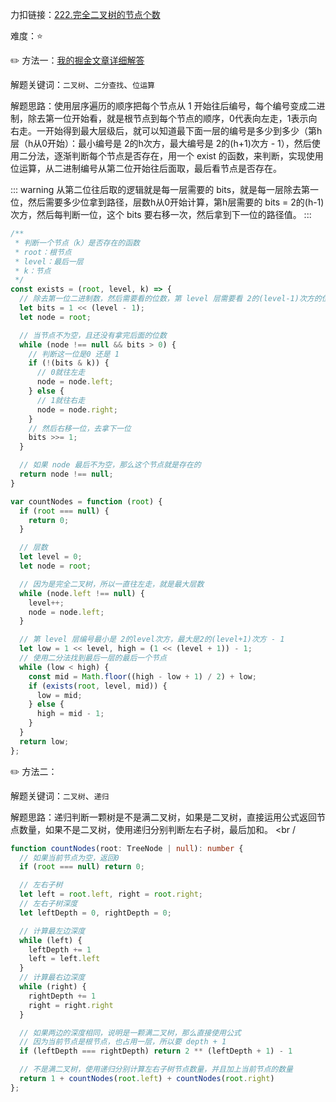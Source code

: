 力扣链接：<a href="https://leetcode.cn/problems/count-complete-tree-nodes/description/" target="_blank">222.完全二叉树的节点个数</a>

难度：⭐ <br/>

✏️ 方法一：<a href="https://juejin.cn/post/7349065708050268194" target="_blank">我的掘金文章详细解答</a><br/>

解题关键词：`二叉树`、`二分查找`、`位运算`<br />

解题思路：使用层序遍历的顺序把每个节点从 1 开始往后编号，每个编号变成二进制，除去第一位开始看，就是根节点到每个节点的顺序，0代表向左走，1表示向右走。一开始得到最大层级后，就可以知道最下面一层的编号是多少到多少（第h层（h从0开始）：最小编号是 2的h次方，最大编号是 2的(h+1)次方 - 1），然后使用二分法，逐渐判断每个节点是否存在，用一个 exist 的函数，来判断，实现使用位运算，从二进制编号从第二位开始往后面取，最后看节点是否存在。 <br />

::: warning
从第二位往后取的逻辑就是每一层需要的 bits，就是每一层除去第一位，然后需要多少位拿到路径，层数h从0开始计算，第h层需要的 bits = 2的(h-1)次方，然后每判断一位，这个 bits 要右移一次，然后拿到下一位的路径值。
:::

```typescript
/**
 * 判断一个节点（k）是否存在的函数
 * root：根节点
 * level：最后一层
 * k：节点
 */
const exists = (root, level, k) => {
  // 除去第一位二进制数，然后需要看的位数，第 level 层需要看 2的(level-1)次方的位数
  let bits = 1 << (level - 1);
  let node = root;

  // 当节点不为空，且还没有拿完后面的位数
  while (node !== null && bits > 0) {
    // 判断这一位是0 还是 1
    if (!(bits & k)) {
      // 0就往左走
      node = node.left;
    } else {
      // 1就往右走
      node = node.right;
    }
    // 然后右移一位，去拿下一位
    bits >>= 1;
  }

  // 如果 node 最后不为空，那么这个节点就是存在的
  return node !== null;
}

var countNodes = function (root) {
  if (root === null) {
    return 0;
  }

  // 层数
  let level = 0;
  let node = root;

  // 因为是完全二叉树，所以一直往左走，就是最大层数
  while (node.left !== null) {
    level++;
    node = node.left;
  }

  // 第 level 层编号最小是 2的level次方，最大是2的(level+1)次方 - 1
  let low = 1 << level, high = (1 << (level + 1)) - 1;
  // 使用二分法找到最后一层的最后一个节点
  while (low < high) {
    const mid = Math.floor((high - low + 1) / 2) + low;
    if (exists(root, level, mid)) {
      low = mid;
    } else {
      high = mid - 1;
    }
  }
  return low;
};
```

✏️ 方法二：<br/>

解题关键词：`二叉树`、`递归`<br />

解题思路：递归判断一颗树是不是满二叉树，如果是二叉树，直接运用公式返回节点数量，如果不是二叉树，使用递归分别判断左右子树，最后加和。 <br /

```typescript
function countNodes(root: TreeNode | null): number {
  // 如果当前节点为空，返回0
  if (root === null) return 0;

  // 左右子树
  let left = root.left, right = root.right;
  // 左右子树深度
  let leftDepth = 0, rightDepth = 0;

  // 计算最左边深度
  while (left) {
    leftDepth += 1
    left = left.left
  }
  // 计算最右边深度
  while (right) {
    rightDepth += 1
    right = right.right
  }

  // 如果两边的深度相同，说明是一颗满二叉树，那么直接使用公式
  // 因为当前节点是根节点，也占用一层，所以要 depth + 1
  if (leftDepth === rightDepth) return 2 ** (leftDepth + 1) - 1

  // 不是满二叉树，使用递归分别计算左右子树节点数量，并且加上当前节点的数量
  return 1 + countNodes(root.left) + countNodes(root.right)
};
```